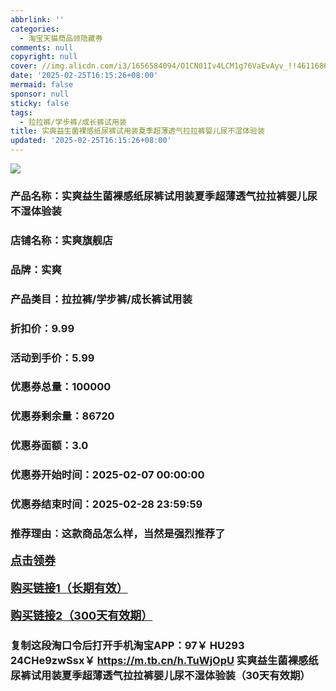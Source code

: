 ```yaml
---
abbrlink: ''
categories:
  - 淘宝天猫商品领隐藏券
comments: null
copyright: null
cover: //img.alicdn.com/i3/1656584094/O1CN01Iv4LCM1g76VaEvAyv_!!4611686018427385758-0-item_pic.jpg
date: '2025-02-25T16:15:26+08:00'
mermaid: false
sponsor: null
sticky: false
tags:
  - 拉拉裤/学步裤/成长裤试用装
title: 实爽益生菌裸感纸尿裤试用装夏季超薄透气拉拉裤婴儿尿不湿体验装
updated: '2025-02-25T16:15:26+08:00'
--- 
```


![](//img.alicdn.com/i3/1656584094/O1CN01Iv4LCM1g76VaEvAyv_!!4611686018427385758-0-item_pic.jpg)

### 产品名称：实爽益生菌裸感纸尿裤试用装夏季超薄透气拉拉裤婴儿尿不湿体验装
### 店铺名称：实爽旗舰店
### 品牌：实爽
### 产品类目：拉拉裤/学步裤/成长裤试用装
### 折扣价：9.99
### 活动到手价：5.99
### 优惠券总量：100000
### 优惠券剩余量：86720
### 优惠券面额：3.0
### 优惠券开始时间：2025-02-07 00:00:00	
### 优惠券结束时间：2025-02-28 23:59:59	
### 推荐理由：这款商品怎么样，当然是强烈推荐了

<p style="font-size: 18px; font-weight: bold;">
  <a href="https://uland.taobao.com/coupon/edetail?e=dExeW0nta%2BKlhHvvyUNXZfh8CuWt5YH551NtNRhtOmRDAHc%2BrbVj49x7SBRrDg9UT%2F2gf%2BoRKlA2J7KuWlTPQ252r%2BTcC4smIMaWr2W9TCTabAJjl9LutbeJpu0lau43I2dusPv1Pt%2Bha8P8GfkY4NVqM6BWlz38U7Jn1PmrRQ0LAYuqsns8QUkfMgrQD1iMDWQ5VxhtacggJup5pr83WPMNr87aVHyKilZ8XD5fNXz7IYr%2BG5ZU%2BTUO1W9C7YGBOnWgg%2BFW7a2alWzVHUmPOCIxzIdzEybIojKiH9aD8S72kgsKhn78f344d%2BzmctAY&traceId=0b515d4517407227641888116d126c&union_lens=lensId%3AOPT%401740722765%40213e4428_0dcd_1954b297f0a_1deb%4001%40eyJmbG9vcklkIjo3MzM1NH0ie" target="_blank">点击领券</a>
</p>
<p style="font-size: 18px; font-weight: bold;">
  <a href="https://s.click.taobao.com/t?e=m%3D2%26s%3DWmaqT1WXh4Fw4vFB6t2Z2ueEDrYVVa64K7Vc7tFgwiHjf2vlNIV67uW8xal2bDKcoAgJVlbS%2FO%2F3ID%2FV1RqsF4wnCJeELi4I%2FIEn%2BS1IjHAB0ghlTd7WlZVm%2FOAUUFw71qrpxiwMoCNxc1AtbZGVS2T7VBbcqPh66BpCtV%2FLh80uNEuI8%2FMscIfFcuajBMq0njPtv7SZnWp7jrTN8Ar5jbhRh%2BKs6RHwU9rFlkK6sDyjO9AJYjY8CXJ%2BwEVkOqHFdIW9JNkz7%2FhuShzkDg9djhqgFMGAygcqlCaHzHfDeLTGJe8N%2FwNpGw%3D%3D" target="_blank">购买链接1（长期有效）</a>
</p>
<p style="font-size: 18px; font-weight: bold;">
  <a href="https://s.click.taobao.com/FQrWVNs" target="_blank">购买链接2（300天有效期）</a>
</p>

### 复制这段淘口令后打开手机淘宝APP：97￥ HU293 24CHe9zwSsx￥ https://m.tb.cn/h.TuWjOpU  实爽益生菌裸感纸尿裤试用装夏季超薄透气拉拉裤婴儿尿不湿体验装（30天有效期）
